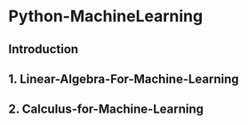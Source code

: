 # Python-MachineLearning

## Introduction
## 1. Linear-Algebra-For-Machine-Learning
## 2. Calculus-for-Machine-Learning
